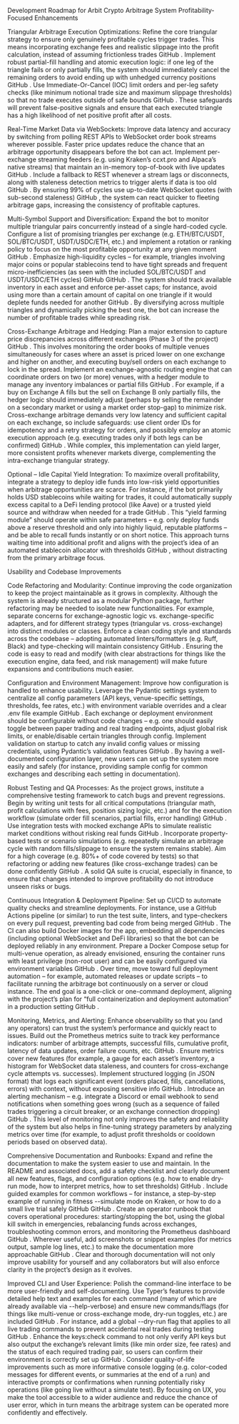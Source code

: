 Development Roadmap for Arbit Crypto Arbitrage System
Profitability-Focused Enhancements

Triangular Arbitrage Execution Optimizations: Refine the core triangular strategy to ensure only genuinely profitable cycles trigger trades. This means incorporating exchange fees and realistic slippage into the profit calculation, instead of assuming frictionless trades
GitHub
. Implement robust partial-fill handling and atomic execution logic: if one leg of the triangle fails or only partially fills, the system should immediately cancel the remaining orders to avoid ending up with unhedged currency positions
GitHub
. Use Immediate-Or-Cancel (IOC) limit orders and per-leg safety checks (like minimum notional trade size and maximum slippage thresholds) so that no trade executes outside of safe bounds
GitHub
. These safeguards will prevent false-positive signals and ensure that each executed triangle has a high likelihood of net positive profit after all costs.

Real-Time Market Data via WebSockets: Improve data latency and accuracy by switching from polling REST APIs to WebSocket order book streams wherever possible. Faster price updates reduce the chance that an arbitrage opportunity disappears before the bot can act. Implement per-exchange streaming feeders (e.g. using Kraken’s ccxt.pro and Alpaca’s native streams) that maintain an in-memory top-of-book with live updates
GitHub
. Include a fallback to REST whenever a stream lags or disconnects, along with staleness detection metrics to trigger alerts if data is too old
GitHub
. By ensuring 99% of cycles use up-to-date WebSocket quotes (with sub-second staleness)
GitHub
, the system can react quicker to fleeting arbitrage gaps, increasing the consistency of profitable captures.

Multi-Symbol Support and Diversification: Expand the bot to monitor multiple triangular pairs concurrently instead of a single hard-coded cycle. Configure a list of promising triangles per exchange (e.g. ETH/BTC/USDT, SOL/BTC/USDT, USDT/USDC/ETH, etc.) and implement a rotation or ranking policy to focus on the most profitable opportunity at any given moment
GitHub
. Emphasize high-liquidity cycles – for example, triangles involving major coins or popular stablecoins tend to have tight spreads and frequent micro-inefficiencies (as seen with the included SOL/BTC/USDT and USDT/USDC/ETH cycles)
GitHub
GitHub
. The system should track available inventory in each asset and enforce per-asset caps; for instance, avoid using more than a certain amount of capital on one triangle if it would deplete funds needed for another
GitHub
. By diversifying across multiple triangles and dynamically picking the best one, the bot can increase the number of profitable trades while spreading risk.

Cross-Exchange Arbitrage and Hedging: Plan a major extension to capture price discrepancies across different exchanges (Phase 3 of the project)
GitHub
. This involves monitoring the order books of multiple venues simultaneously for cases where an asset is priced lower on one exchange and higher on another, and executing buy/sell orders on each exchange to lock in the spread. Implement an exchange-agnostic routing engine that can coordinate orders on two (or more) venues, with a hedger module to manage any inventory imbalances or partial fills
GitHub
. For example, if a buy on Exchange A fills but the sell on Exchange B only partially fills, the hedger logic should immediately adjust (perhaps by selling the remainder on a secondary market or using a market order stop-gap) to minimize risk. Cross-exchange arbitrage demands very low latency and sufficient capital on each exchange, so include safeguards: use client order IDs for idempotency and a retry strategy for orders, and possibly employ an atomic execution approach (e.g. executing trades only if both legs can be confirmed)
GitHub
. While complex, this implementation can yield larger, more consistent profits whenever markets diverge, complementing the intra-exchange triangular strategy.

Optional – Idle Capital Yield Integration: To maximize overall profitability, integrate a strategy to deploy idle funds into low-risk yield opportunities when arbitrage opportunities are scarce. For instance, if the bot primarily holds USD stablecoins while waiting for trades, it could automatically supply excess capital to a DeFi lending protocol (like Aave) or a trusted yield source and withdraw when needed for a trade
GitHub
. This “yield farming module” should operate within safe parameters – e.g. only deploy funds above a reserve threshold and only into highly liquid, reputable platforms – and be able to recall funds instantly or on short notice. This approach turns waiting time into additional profit and aligns with the project’s idea of an automated stablecoin allocator with thresholds
GitHub
, without distracting from the primary arbitrage focus.

Usability and Codebase Improvements

Code Refactoring and Modularity: Continue improving the code organization to keep the project maintainable as it grows in complexity. Although the system is already structured as a modular Python package, further refactoring may be needed to isolate new functionalities. For example, separate concerns for exchange-agnostic logic vs. exchange-specific adapters, and for different strategy types (triangular vs. cross-exchange) into distinct modules or classes. Enforce a clean coding style and standards across the codebase – adopting automated linters/formatters (e.g. Ruff, Black) and type-checking will maintain consistency
GitHub
. Ensuring the code is easy to read and modify (with clear abstractions for things like the execution engine, data feed, and risk management) will make future expansions and contributions much easier.

Configuration and Environment Management: Improve how configuration is handled to enhance usability. Leverage the Pydantic settings system to centralize all config parameters (API keys, venue-specific settings, thresholds, fee rates, etc.) with environment variable overrides and a clear .env file example
GitHub
. Each exchange or deployment environment should be configurable without code changes – e.g. one should easily toggle between paper trading and real trading endpoints, adjust global risk limits, or enable/disable certain triangles through config. Implement validation on startup to catch any invalid config values or missing credentials, using Pydantic’s validation features
GitHub
. By having a well-documented configuration layer, new users can set up the system more easily and safely (for instance, providing sample config for common exchanges and describing each setting in documentation).

Robust Testing and QA Processes: As the project grows, institute a comprehensive testing framework to catch bugs and prevent regressions. Begin by writing unit tests for all critical computations (triangular math, profit calculations with fees, position sizing logic, etc.) and for the execution workflow (simulate order fill scenarios, partial fills, error handling)
GitHub
. Use integration tests with mocked exchange APIs to simulate realistic market conditions without risking real funds
GitHub
. Incorporate property-based tests or scenario simulations (e.g. repeatedly simulate an arbitrage cycle with random fills/slippage to ensure the system remains stable). Aim for a high coverage (e.g. 80%+ of code covered by tests) so that refactoring or adding new features (like cross-exchange trades) can be done confidently
GitHub
. A solid QA suite is crucial, especially in finance, to ensure that changes intended to improve profitability do not introduce unseen risks or bugs.

Continuous Integration & Deployment Pipeline: Set up CI/CD to automate quality checks and streamline deployments. For instance, use a GitHub Actions pipeline (or similar) to run the test suite, linters, and type-checkers on every pull request, preventing bad code from being merged
GitHub
. The CI can also build Docker images for the app, embedding all dependencies (including optional WebSocket and DeFi libraries) so that the bot can be deployed reliably in any environment. Prepare a Docker Compose setup for multi-venue operation, as already envisioned, ensuring the container runs with least privilege (non-root user) and can be easily configured via environment variables
GitHub
. Over time, move toward full deployment automation – for example, automated releases or update scripts – to facilitate running the arbitrage bot continuously on a server or cloud instance. The end goal is a one-click or one-command deployment, aligning with the project’s plan for “full containerization and deployment automation” in a production setting
GitHub
.

Monitoring, Metrics, and Alerting: Enhance observability so that you (and any operators) can trust the system’s performance and quickly react to issues. Build out the Prometheus metrics suite to track key performance indicators: number of arbitrage attempts, successful fills, cumulative profit, latency of data updates, order failure counts, etc.
GitHub
. Ensure metrics cover new features (for example, a gauge for each asset’s inventory, a histogram for WebSocket data staleness, and counters for cross-exchange cycle attempts vs. successes). Implement structured logging (in JSON format) that logs each significant event (orders placed, fills, cancellations, errors) with context, without exposing sensitive info
GitHub
. Introduce an alerting mechanism – e.g. integrate a Discord or email webhook to send notifications when something goes wrong (such as a sequence of failed trades triggering a circuit breaker, or an exchange connection dropping)
GitHub
. This level of monitoring not only improves the safety and reliability of the system but also helps in fine-tuning strategy parameters by analyzing metrics over time (for example, to adjust profit thresholds or cooldown periods based on observed data).

Comprehensive Documentation and Runbooks: Expand and refine the documentation to make the system easier to use and maintain. In the README and associated docs, add a safety checklist and clearly document all new features, flags, and configuration options (e.g. how to enable dry-run mode, how to interpret metrics, how to set thresholds)
GitHub
. Include guided examples for common workflows – for instance, a step-by-step example of running in fitness --simulate mode on Kraken, or how to do a small live trial safely
GitHub
GitHub
. Create an operator runbook that covers operational procedures: starting/stopping the bot, using the global kill switch in emergencies, rebalancing funds across exchanges, troubleshooting common errors, and monitoring the Prometheus dashboard
GitHub
. Wherever useful, add screenshots or snippet examples (for metrics output, sample log lines, etc.) to make the documentation more approachable
GitHub
. Clear and thorough documentation will not only improve usability for yourself and any collaborators but will also enforce clarity in the project’s design as it evolves.

Improved CLI and User Experience: Polish the command-line interface to be more user-friendly and self-documenting. Use Typer’s features to provide detailed help text and examples for each command (many of which are already available via --help-verbose) and ensure new commands/flags (for things like multi-venue or cross-exchange mode, dry-run toggles, etc.) are included
GitHub
. For instance, add a global --dry-run flag that applies to all live trading commands to prevent accidental real trades during testing
GitHub
. Enhance the keys:check command to not only verify API keys but also output the exchange’s relevant limits (like min order size, fee rates) and the status of each required trading pair, so users can confirm their environment is correctly set up
GitHub
. Consider quality-of-life improvements such as more informative console logging (e.g. color-coded messages for different events, or summaries at the end of a run) and interactive prompts or confirmations when running potentially risky operations (like going live without a simulate test). By focusing on UX, you make the tool accessible to a wider audience and reduce the chance of user error, which in turn means the arbitrage system can be operated more confidently and effectively.
